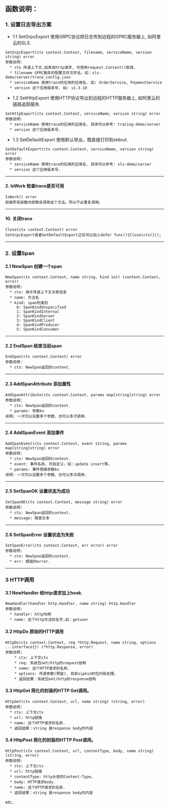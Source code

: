 ## 函数说明：

### 1. 设置日志导出方案
* 1.1 SetGrpcExport  使用GRPC协议把日志传到远程的GPRC服务器上, 如阿里云的SLS.
```
SetGrpcExport(ctx context.Context, filename, serviceName, version string) error
参数说明:
  * ctx 传递上下文,如来自http请求, 可使用request.Context()取得。
  * filename GPRC服务的配置文件文件名，如：sls-demo/server/trace_config.json
  * serviceName 使用trace的应用的应用名. 如: OrderService, PaymentService
  * version 这个应用版本号. 如: v1.3.10
```
    
* 1.2 SetHttpExport 使用HTTP协议导出到远程的HTTP服务器上, 如阿里云的链路追踪服务.
```
SetHttpExport(ctx context.Context, serviceName, version string) error
参数说明:
  * serviceName 使用trace的应用的应用名. 具体可以参考: tracing-demo/server
  * version 这个应用版本号.
```
    
* 1.3 SetDefaultExport 使用默认导出，既直接打印到stdout.
```
SetDefaultExport(ctx context.Context, serviceName, version string) error
参数说明:
  * serviceName 使用trace的应用的应用名. 具体可以参考: sls-demo/server
  * version 这个应用版本号.
```

---

#### 2. IsWork 检查trace是否可用
```
IsWork() error
前面所有函数内部都会调用这个方法。所以不必重复调用。
```

---

#### 10. 关闭trace
```
Close(ctx context.Context) error
SetGrpcExport或者SetDefaultExport之后可以加上defer func(){Close(ctx)}();
```

---


### 2. 设置Span

#### 2.1 NewSpan 创建一个span  
```
NewSpan(ctx context.Context, name string, kind int) (context.Context, error)
参数说明:
  * ctx: 用于传递上下文关联信息
  * name: 方法名
  * kind: span的类别
     0: SpanKindUnspecified
     1: SpanKindInternal
     2: SpanKindServer
     3: SpanKindClient
     4: SpanKindProducer
     5: SpanKindConsumer 
```
---
#### 2.2 EndSpan 结束当前span
```
EndSpan(ctx context.Context) error
参数说明：
  * ctx: NewSpan返回的context.
```

---
#### 2.3 AddSpanAttribute 添加属性
```
AddSpanAttribute(ctx context.Context, params map[string]string) error
参数说明:
  * ctx: NewSpan返回的context.
  * params: 参数kv
说明: 一次可以设置多个参数，也可以多次调用.
```

---
#### 2.4 AddSpanEvent 添加事件
```
AddSpanEvent(ctx context.Context, event string, params map[string]string) error
参数说明:
  * ctx: NewSpan返回的context.
  * event: 事件名称，可自定义，如：update insert等。
  * params: 事件想搞参数kv
说明: 一次可以设置多个参数，也可以多次调用.
```

---
#### 2.5 SetSpanOK 设置状态为成功
```
SetSpanOK(ctx context.Context, message string) error
参数说明:
  * ctx: NewSpan返回的context.
  * message: 随意文本
```
---

#### 2.6 SetSpanError 设置状态为失败
```
SetSpanError(ctx context.Context, err error) error
参数说明:
  * ctx: NewSpan返回的context.
  * err: 报错的error.
```

---

### 3 HTTP调用
#### 3.1 NewHandler 给http请求加上hook.
```
NewHandler(handler http.Handler, name string) http.Handler
参数说明:
  * handler: http句柄
  * name: 这个http方法的名字,如：getuser
```

#### 3.2 HttpDo 原始的HTTP调用
```
HttpDo(ctx context.Context, req *http.Request, name string, options ...interface{}) (*http.Response, error)
参数说明:
    * ctx: 上下文ctx
    * req: 系统包net/http的request结构
    * name: 这个HTTP请求的名称.
    * options: 传递参数(预留), 目前zipkin的包内有处理。
    * 返回结果：系统包net/http的response结构
```


#### 3.3 HttpGet 简化的封装的HTTP Get调用。
```
HttpGet(ctx context.Context, url, name string) (string, error)
参数说明:
  * ctx: 上下文ctx
  * url: http链接
  * name: 这个HTTP请求的名称.
  * 返回结果：string 是response body的内容
```

#### 3.4 HttpPost 简化的封装的HTTP Post调用。
```
HttpPost(ctx context.Context, url, contentType, body, name string) (string, error)
参数说明:
  * ctx: 上下文ctx
  * url: http链接
  * contentType: http头部的Content-Type。
  * body: HTTP请求body.
  * name: 这个HTTP请求的名称.
  * 返回结果：string 是response body的内容
```

etc..

